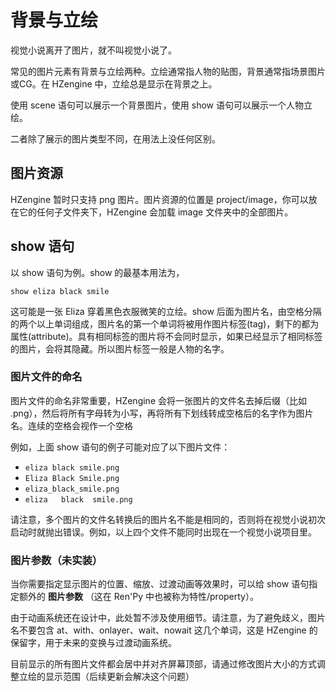 # 背景与立绘

视觉小说离开了图片，就不叫视觉小说了。

常见的图片元素有背景与立绘两种。立绘通常指人物的贴图，背景通常指场景图片或CG。在 HZengine 中，立绘总是显示在背景之上。

使用 scene 语句可以展示一个背景图片，使用 show 语句可以展示一个人物立绘。

二者除了展示的图片类型不同，在用法上没任何区别。

## 图片资源

HZengine 暂时只支持 png 图片。图片资源的位置是 project/image，你可以放在它的任何子文件夹下，HZengine 会加载 image 文件夹中的全部图片。

## show 语句

以 show 语句为例。show 的最基本用法为，

```renpy
show eliza black smile
```

这可能是一张 Eliza 穿着黑色衣服微笑的立绘。show 后面为图片名，由空格分隔的两个以上单词组成，图片名的第一个单词将被用作图片标签(tag)，剩下的都为属性(attribute)。具有相同标签的图片将不会同时显示，如果已经显示了相同标签的图片，会将其隐藏。所以图片标签一般是人物的名字。

### 图片文件的命名

图片文件的命名非常重要，HZengine 会将一张图片的文件名去掉后缀（比如 .png），然后将所有字母转为小写，再将所有下划线转成空格后的名字作为图片名。连续的空格会视作一个空格

例如，上面 show 语句的例子可能对应了以下图片文件：

* `eliza black smile.png`
* `Eliza Black Smile.png`
* `eliza_black_smile.png`
* `eliza   black  smile.png`

请注意，多个图片的文件名转换后的图片名不能是相同的，否则将在视觉小说初次启动时就抛出错误。例如，以上四个文件不能同时出现在一个视觉小说项目里。

### 图片参数（未实装）

当你需要指定显示图片的位置、缩放、过渡动画等效果时，可以给 show 语句指定额外的 **图片参数** （这在 Ren'Py 中也被称为特性/property）。

由于动画系统还在设计中，此处暂不涉及使用细节。请注意，为了避免歧义，图片名不要包含 at、with、onlayer、wait、nowait 这几个单词，这是 HZengine 的保留字，用于未来的变换与过渡动画系统。

目前显示的所有图片文件都会居中并对齐屏幕顶部，请通过修改图片大小的方式调整立绘的显示范围（后续更新会解决这个问题）
